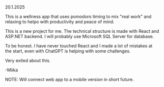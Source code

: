 20.1.2025

This is a wellness app that uses pomodoro timing to mix "real work" and relaxing to helpo with productivity and peace of mind.

This is a new project for me. The technical structure is made with React and ASP.NET backend. I will probably use Microsoft SQL Server for database.

To be honest. I have never touched React and I made a lot of mistakes at the start, even with ChatGPT is helping with some challenges.

Very exited about this.

-Miika

NOTE:
Will connect web app to a mobile version in short future.
